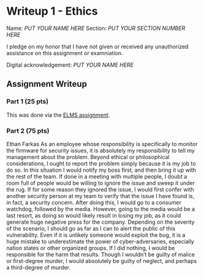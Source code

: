 Writeup 1 - Ethics
======

Name: *PUT YOUR NAME HERE*
Section: *PUT YOUR SECTION NUMBER HERE*

I pledge on my honor that I have not given or received any unauthorized assistance on this assignment or examniation.

Digital acknowledgement: *PUT YOUR NAME HERE*

## Assignment Writeup

### Part 1 (25 pts)

This was done via the [ELMS assignment](https://myelms.umd.edu/courses/1251976/assignments/4726433).

### Part 2 (75 pts)

Ethan Farkas
As an employee whose responsibility is specifically to monitor the firmware for security issues, it is absolutely my responsibility to tell my management about the problem.  Beyond ethical or philosophical considerations, I ought to report the problem simply because it is my job to do so.  In this situation I would notify my boss first, and then bring it up with the rest of the team.  If done in a meeting with multiple people, I doubt a room full of people would be willing to ignore the issue and sweep it under the rug.  If for some reason they ignored the issue, I would first confer with another security person at my team to verify that the issue I have found is, in fact, a security concern.  After doing this, I would go to a consumer watchdog, followed by the media.  However, going to the media would be a last resort, as doing so would likely result in losing my job, as it could generate huge negative press for the company.
Depending on the severity of the scenario, I should go as far as I can to alert the public of this vulnerability.  Even if it is unlikely someone would exploit the bug, it is a huge mistake to underestimate the power of cyber-adversaries, especially nation states or other organized groups.  If I did nothing, I would be responsible for the harm that results.  Though I wouldn’t be guilty of malice or first-degree murder, I would absolutely be guilty of neglect, and perhaps a third-degree of murder.

